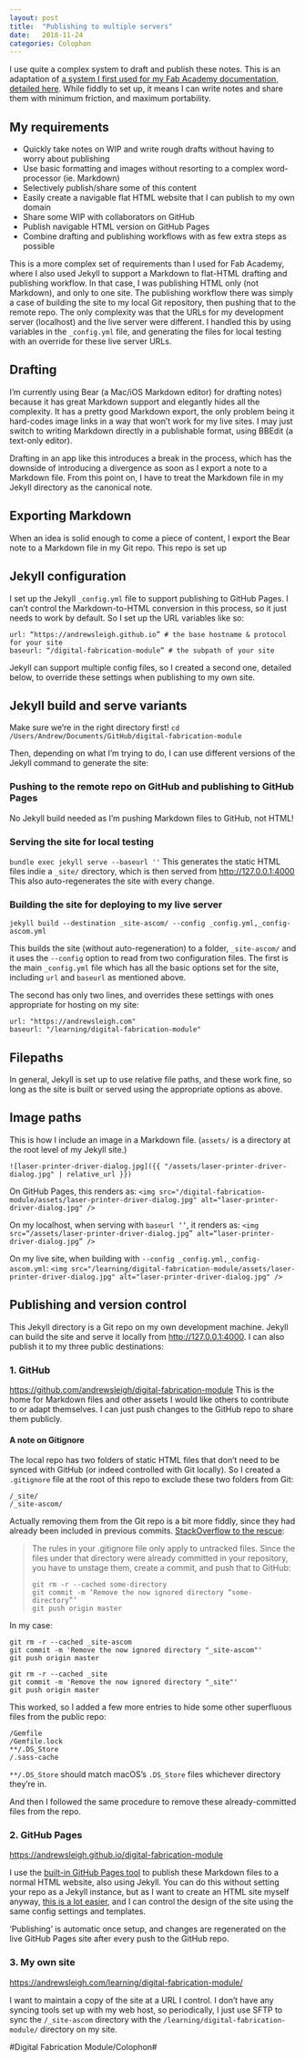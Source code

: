 ```yaml
---
layout: post
title:  "Publishing to multiple servers"
date:   2018-11-24
categories: Colophon
---
```



I use quite a complex system to draft and publish these notes. This is an adaptation of [a system I first used for my Fab Academy documentation, detailed here](http://fab.academany.org/2018/labs/fablabbrighton/students/andrew-sleigh/assignments/2018/01/18/wk2-git-and-website.html). While fiddly to set up, it means I can write notes and share them with minimum friction, and maximum portability.

## My requirements

* Quickly take notes on WIP and write rough drafts without having to worry about publishing
* Use basic formatting and images without resorting to a complex word-processor (ie. Markdown)
* Selectively publish/share some of this content
* Easily create a navigable flat HTML website that I can publish to my own domain
* Share some WIP with collaborators on GitHub
* Publish navigable HTML version on GitHub Pages
* Combine drafting and publishing workflows with as few extra steps as possible

This is a more complex set of requirements than I used for Fab Academy, where I also used Jekyll to support a Markdown to flat-HTML drafting and publishing workflow. In that case, I was publishing HTML only (not Markdown), and only to one site. The publishing workflow there was simply a case of building the site to my local Git repository, then pushing that to the remote repo. The only complexity was that the URLs for my development server (localhost) and the live server were different. I handled this by using variables in the `_config.yml` file, and generating the files for local testing with an override for these live server URLs.

## Drafting
I’m currently using Bear (a Mac/iOS Markdown editor) for drafting notes) because it has great Markdown support and elegantly hides all the complexity. It has a pretty good Markdown export, the only problem being it hard-codes image links in a way that won’t work for my live sites. I may just switch to writing Markdown directly in a publishable format, using BBEdit (a text-only editor).

Drafting in an app like this introduces a break in the process, which has the downside of introducing a divergence as soon as I export a note to a Markdown file. From this point on, I have to treat the Markdown file in my Jekyll directory as the canonical note.

## Exporting Markdown
When an idea is solid enough to come a piece of content, I export the Bear note to a Markdown file in my Git repo. This repo is set up 

## Jekyll configuration
I set up the Jekyll `_config.yml` file to support publishing to GitHub Pages. I can’t control the Markdown-to-HTML conversion in this process, so it just needs to work by default. So I set up the URL variables like so:

```
url: “https://andrewsleigh.github.io” # the base hostname & protocol for your site
baseurl: “/digital-fabrication-module” # the subpath of your site
```

Jekyll can support multiple config files, so I created a second one, detailed below, to override these settings when publishing to my own site.

## Jekyll build and serve variants
Make sure we’re in the right directory first!
`cd /Users/Andrew/Documents/GitHub/digital-fabrication-module`

Then, depending on what I’m trying to do, I can use different versions of the Jekyll command to generate the site:

### Pushing to the remote repo on GitHub and publishing to GitHub Pages
No Jekyll build needed as I’m pushing Markdown files to GitHub, not HTML!

### Serving the site for local testing
`bundle exec jekyll serve --baseurl ''`
This generates the static HTML files indie a `_site/` directory, which is then served from <http://127.0.0.1:4000>
This also auto-regenerates the site with every change.

### Building the site for deploying to my live server
`jekyll build --destination _site-ascom/ --config _config.yml,_config-ascom.yml`

This builds the site (without auto-regeneration) to a folder, `_site-ascom/` and it uses the `--config` option to read from two configuration files. The first is the main `_config.yml` file which has all the basic options set for the site, including `url` and `baseurl` as mentioned above.

The second has only two lines, and overrides these settings with ones appropriate for hosting on my site:
```
url: "https://andrewsleigh.com"   
baseurl: "/learning/digital-fabrication-module"
```

## Filepaths
In general, Jekyll is set up to use relative file paths, and these work fine, so long as the site is built or served using the appropriate options as above.

## Image paths
This is how I include an image in a Markdown file. (`assets/` is a directory at the root level of my Jekyll site.)

```
![laser-printer-driver-dialog.jpg]({{ "/assets/laser-printer-driver-dialog.jpg" | relative_url }})
```

On GitHub Pages, this renders as:
`<img src="/digital-fabrication-module/assets/laser-printer-driver-dialog.jpg" alt="laser-printer-driver-dialog.jpg" />`

On my localhost, when serving with `baseurl ‘’`, it renders as:
`<img src=“/assets/laser-printer-driver-dialog.jpg” alt=“laser-printer-driver-dialog.jpg” />`

On my live site, when building with `--config _config.yml,_config-ascom.yml`:
`<img src="/learning/digital-fabrication-module/assets/laser-printer-driver-dialog.jpg" alt="laser-printer-driver-dialog.jpg" />`

## Publishing and version control
This Jekyll directory is a Git repo on my own development machine. Jekyll can build the site and serve it locally from  <http://127.0.0.1:4000>. I can also publish it to my three public destinations:

### 1. GitHub
<https://github.com/andrewsleigh/digital-fabrication-module>
This is the home for Markdown files and other assets I would like others to contribute to or adapt themselves.
I can just push changes to the GitHub repo to share them publicly. 

#### A note on Gitignore

The local repo has two folders of static HTML files that don’t need to be synced with GitHub (or indeed controlled with Git locally). So I created a `.gitignore` file at the root of this repo to exclude these two folders from Git:

```
/_site/
/_site-ascom/
```

Actually removing them from the Git repo is a bit more fiddly, since they had already been included in previous commits. [StackOverflow to the rescue](https://stackoverflow.com/questions/7927230/remove-directory-from-remote-repository-after-adding-them-to-gitignore):

> The rules in your .gitignore file only apply to untracked files. Since the files under that directory were already committed in your repository, you have to unstage them, create a commit, and push that to GitHub:  
> ```  
> git rm -r --cached some-directory  
> git commit -m ‘Remove the now ignored directory “some-directory”’  
> git push origin master  
> ```  

In my case:
```
git rm -r --cached _site-ascom
git commit -m 'Remove the now ignored directory "_site-ascom"'
git push origin master

git rm -r --cached _site
git commit -m 'Remove the now ignored directory "_site"'
git push origin master
```

This worked, so I added a few more entries to hide some other superfluous files from the public repo:

```
/Gemfile
/Gemfile.lock
**/.DS_Store
/.sass-cache
```

`**/.DS_Store` should match macOS’s `.DS_Store` files whichever directory they’re in.

And then I followed the same procedure to remove these already-committed files from the repo.


### 2. GitHub Pages

<https://andrewsleigh.github.io/digital-fabrication-module>

I use the [built-in GitHub Pages tool](https://pages.github.com) to publish these Markdown files to a normal HTML website, also using Jekyll. You can do this without setting your repo as a Jekyll instance, but as I want to create an HTML site myself anyway, [this is a lot easier](https://help.github.com/articles/using-jekyll-as-a-static-site-generator-with-github-pages/), and I can control the design of the site using the same config settings and templates.

‘Publishing’ is automatic once setup, and changes are regenerated on the live GitHub Pages site after every push to the GitHub repo.

### 3. My own site

<https://andrewsleigh.com/learning/digital-fabrication-module/>

I want to maintain a copy of the site at a  URL I control. I don’t have any syncing tools set up with my web host, so periodically, I just use SFTP to sync the `/_site-ascom` directory with the `/learning/digital-fabrication-module/` directory on my site.





#Digital Fabrication Module/Colophon#
